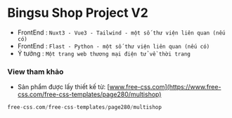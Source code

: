 # Bingsu Shop Project V2
- FrontEnd : `Nuxt3 - Vue3 - Tailwind - một số thư viện liên quan (nếu có)`
- FrontEnd : `Flast - Python - một số thư viện liên quan (nếu có)`
- Ý tưởng : `Một trang web thương mại điện tử về thời trang`


### View tham khảo

- Sản phẩm được lấy thiết kế từ: [www.free-css.com](https://www.free-css.com/free-css-templates/page280/multishop)

```c
free-css.com/free-css-templates/page280/multishop
```
